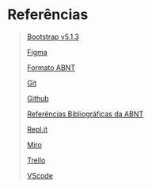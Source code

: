 # Referências

>[Bootstrap v5.1.3](https://getbootstrap.com)
>
>[Figma](https://www.figma.com)
>
>[Formato ABNT](https://www.normastecnicas.com/abnt/trabalhos-academicos/referencias/)
>
>[Git](https://git-scm.com/)
>
>[Github](https://github.com)
>
>[Referências Bibliográficas da ABNT](https://comunidade.rockcontent.com/referencia-bibliografica-abnt/)
>
>[Repl.it](https://replit.com/~)
>
>
>[Miro](https://miro.com/signup/)
>
>[Trello](https://trello.com)
>
>[VScode](https://code.visualstudio.com)

